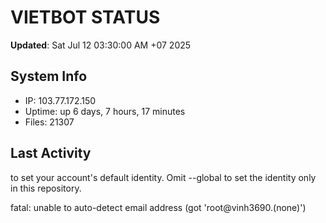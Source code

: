 # VIETBOT STATUS
**Updated**: Sat Jul 12 03:30:00 AM +07 2025

## System Info
- IP: 103.77.172.150
- Uptime: up 6 days, 7 hours, 17 minutes
- Files: 21307

## Last Activity

to set your account's default identity.
Omit --global to set the identity only in this repository.

fatal: unable to auto-detect email address (got 'root@vinh3690.(none)')
